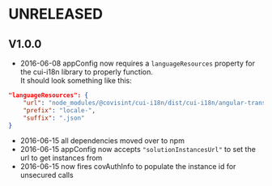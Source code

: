 # UNRELEASED

## V1.0.0

* 2016-06-08 appConfig now requires a `languageResources` property for the cui-i18n library to properly function.
<br/>It should look something like this:
```json
"languageResources": {
    "url": "node_modules/@covisint/cui-i18n/dist/cui-i18n/angular-translate/",
    "prefix": "locale-",
    "suffix": ".json"
}
```

* 2016-06-15 all dependencies moved over to npm
* 2016-06-15 appConfig now accepts `"solutionInstancesUrl"` to set the url to get instances from
* 2016-06-15 now fires covAuthInfo to populate the instance id for unsecured calls
